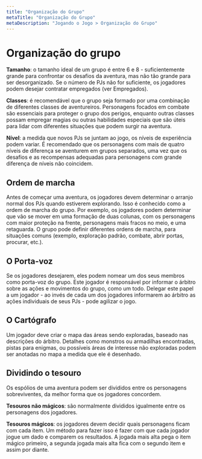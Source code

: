 ```yaml
---
title: "Organização do Grupo"
metaTitle: "Organização do Grupo"
metaDescription: "Jogando o Jogo > Organização do Grupo"
---
```


# Organização do grupo
**Tamanho**: o tamanho ideal de um grupo é entre 6 e 8 - suficientemente grande para confrontar os desafios da aventura, mas não tão grande para ser desorganizado. Se o número de PJs não for suficiente, os jogadores podem desejar contratar empregados (ver Empregados).

**Classes**: é recomendável que o grupo seja formado por uma combinação de diferentes classes de aventureiros. Personagens focados em combate são essenciais para proteger o grupo dos perigos, enquanto outras classes possam empregar magias ou outras habilidades especiais que são úteis para lidar com diferentes situações que podem surgir na aventura.

**Nível**: a medida que novos PJs se juntam ao jogo, os níveis de experiência podem variar. É recomendado que os personagens com mais de quatro níveis de diferença se aventurem em grupos separados, uma vez que os desafios e as recompensas adequadas para personagens com grande diferença de níveis não coincidem.

## Ordem de marcha
Antes de começar uma aventura, os jogadores devem determinar o arranjo normal dos PJs quando estiverem explorando. Isso é conhecido como a ordem de marcha do grupo. Por exemplo, os jogadores podem determinar que vão se mover em uma formação de duas colunas, com os personagens com maior proteção na frente, personagens mais fracos no meio, e uma retaguarda. O grupo pode definir diferentes ordens de marcha, para situações comuns (exemplo, exploração padrão, combate, abrir portas, procurar, etc.).

## O Porta-voz
Se os jogadores desejarem, eles podem nomear um dos seus membros como porta-voz do grupo. Este jogador é responsável por informar o árbitro sobre as ações e movimentos do grupo, como um todo. Delegar este papel a um jogador - ao invés de cada um dos jogadores informarem ao árbitro as ações individuais de seus PJs - pode agilizar o jogo.

## O Cartógrafo
Um jogador deve criar o mapa das áreas sendo exploradas, baseado nas descrições do árbitro. Detalhes como monstros ou armadilhas encontradas, pistas para enigmas, ou possíveis áreas de interesse não exploradas podem ser anotadas no mapa a medida que ele é desenhado.

## Dividindo o tesouro
Os espólios de uma aventura podem ser divididos entre os personagens sobreviventes, da melhor forma que os jogadores concordem.

**Tesouros não mágicos**: são normalmente divididos igualmente entre os personagens dos jogadores.

**Tesouros mágicos**: os jogadores devem decidir quais personagens ficam com cada item. Um método para fazer isso é fazer com que cada jogador jogue um dado e comparem os resultados. A jogada mais alta pega o item mágico primeiro, a segunda jogada mais alta fica com o segundo item e assim por diante.
